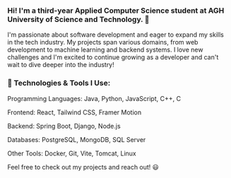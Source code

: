 ### Hi! I'm a third-year Applied Computer Science student at AGH University of Science and Technology. 👋

I'm passionate about software development and eager to expand my skills in the tech industry. My projects span various domains, from web development to machine learning and backend systems. I love new challenges and I'm excited to continue growing as a developer and can't wait to dive deeper into the industry!

### 🔧 Technologies & Tools I Use:

Programming Languages: Java, Python, JavaScript, C++, C

Frontend: React, Tailwind CSS, Framer Motion

Backend: Spring Boot, Django, Node.js

Databases: PostgreSQL, MongoDB, SQL Server

Other Tools: Docker, Git, Vite, Tomcat, Linux


Feel free to check out my projects and reach out! 😃
